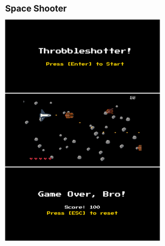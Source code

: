 # Space Shooter

![Title](screenshots/title.png?raw=true "Title")
![Game](screenshots/game.png?raw=true "Game")
![Game Over](screenshots/game_over.png?raw=true "Game Over")